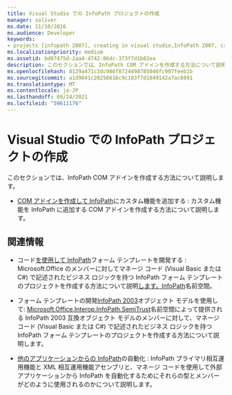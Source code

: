 ```yaml
---
title: Visual Studio での InfoPath プロジェクトの作成
manager: soliver
ms.date: 11/10/2016
ms.audience: Developer
keywords:
- projects [infopath 2007], creating in visual studio,InfoPath 2007, creating projects in visual studio,InfoPath 2007, creating projects in Visual Studio
ms.localizationpriority: medium
ms.assetid: bd07475d-2aa4-4742-86dc-373f7d1b02ea
description: このセクションでは、InfoPath COM アドインを作成する方法について説明します。
ms.openlocfilehash: 8129a471c3dc986f8724498785046fc907feeb1b
ms.sourcegitcommit: a1d9041c20256616c9c183f7d1049142a7ac6991
ms.translationtype: MT
ms.contentlocale: ja-JP
ms.lasthandoff: 09/24/2021
ms.locfileid: "59611176"
---
```

# <a name="creating-infopath-projects-in-visual-studio"></a>Visual Studio での InfoPath プロジェクトの作成

このセクションでは、InfoPath COM アドインを作成する方法について説明します。 

- [COM アドインを作成して InfoPath](how-to-create-a-com-add-in-to-add-custom-features-to-infopath.md)にカスタム機能を追加する : カスタム機能を InfoPath に追加する COM アドインを作成する方法について説明します。
    
## <a name="related-sections"></a>関連情報

- コード[を使用して InfoPath](https://msdn.microsoft.com/library/b43ada73-349d-498f-a8bb-e8fd5020d207%28Office.15%29.aspx)フォーム テンプレートを開発する : Microsoft.Office のメンバーに対してマネージ コード (Visual Basic または C#) で記述されたビジネス ロジックを持つ InfoPath フォーム テンプレートのプロジェクトを作成する方法について説明[します。InfoPath](https://msdn.microsoft.com/library/Microsoft.Office.InfoPath.aspx)名前空間。 
    
- フォーム テンプレートの開発[InfoPath 2003](https://msdn.microsoft.com/library/c74cbcd0-4fe6-4eb7-a05c-f61e1868c42b%28Office.15%29.aspx)オブジェクト モデルを使用して: [Microsoft.Office.Interop.InfoPath.SemiTrust](https://msdn.microsoft.com/library/Microsoft.Office.Interop.InfoPath.SemiTrust.aspx)名前空間によって提供される InfoPath 2003 互換オブジェクト モデルのメンバーに対して、マネージ コード (Visual Basic または C#) で記述されたビジネス ロジックを持つ InfoPath フォーム テンプレートのプロジェクトを作成する方法について説明します。 
    
- [他のアプリケーションからの InfoPath](automating-infopath-from-other-applications.md)の自動化 : InfoPath プライマリ相互運用機能と XML 相互運用機能アセンブリと、マネージ コードを使用して外部アプリケーションから InfoPath を自動化するためにそれらの型とメンバーがどのように使用されるのかについて説明します。
    

